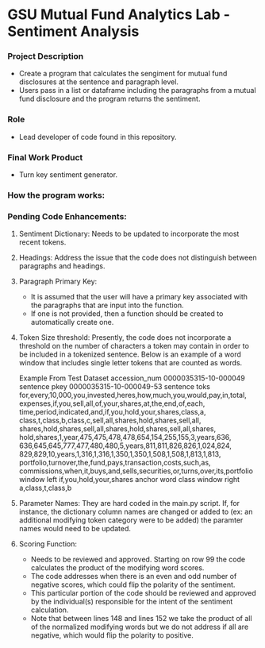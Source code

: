 # GSU Mutual Fund Analytics Lab - Sentiment Analysis

### Project Description
- Create a program that calculates the sengiment for mutual fund disclosures at the sentence and paragraph level.
- Users pass in a list or dataframe including the paragraphs from a mutual fund disclosure and the program returns the sentiment. 

### Role
- Lead developer of code found in this repository.

### Final Work Product
- Turn key sentiment generator. 

### How the program works:



### Pending Code Enhancements:
1. Sentiment Dictionary: Needs to be updated to incorporate the most recent tokens.

2. Headings: Address the issue that the code does not distinguish between paragraphs and headings.

3. Paragraph Primary Key:
	- It is assumed that the user will have a primary key associated with the paragraphs that are input into the function.
	- If one is not provided, then a function should be created to automatically create one. 

4. Token Size threshold:  Presently, the code does not incorporate a threshold on the number of characters a token may contain
   	in order to be included in a tokenized sentence.  Below is an example of a word window that includes single letter tokens
	that are counted as words. 

	Example From Test Dataset
	accession_num	0000035315-10-000049
	sentence pkey	0000035315-10-000049-53
	sentence toks	for,every,10,000,you,invested,heres,how,much,you,would,pay,in,total,
			expenses,if,you,sell,all,of,your,shares,at,the,end,of,each,
			time,period,indicated,and,if,you,hold,your,shares,class,a,
			class,t,class,b,class,c,sell,all,shares,hold,shares,sell,all,
			shares,hold,shares,sell,all,shares,hold,shares,sell,all,shares,
			hold,shares,1,year,475,475,478,478,654,154,255,155,3,years,636,
			636,645,645,777,477,480,480,5,years,811,811,826,826,1,024,824,
			829,829,10,years,1,316,1,316,1,350,1,350,1,508,1,508,1,813,1,813,
			portfolio,turnover,the,fund,pays,transaction,costs,such,as,
			commissions,when,it,buys,and,sells,securities,or,turns,over,its,portfolio
	window left	if,you,hold,your,shares
	anchor word	class
	window right	a,class,t,class,b
	
5. Parameter Names: They are hard coded in the main.py script.  If, for instance, the dictionary column names are changed or added to
   (ex: an additional modifying token category were to be added) the paramter names would need to be updated.

6. Scoring Function:
	- Needs to be reviewed and approved.  Starting on row 99 the code calculates the product of the modifying word scores.
	- The code addresses when there is an even and odd number of negative scores, which could flip the polarity of the sentiment.
	- This particular portion of the code should be reviewed and approved by the individual(s) responsible for the intent of the
	  sentiment calculation.
 	- Note that between lines 148 and lines 152 we take the product of all of the normalized modifying words but we do not address if all are negative, which would flip the polarity to positive. 
